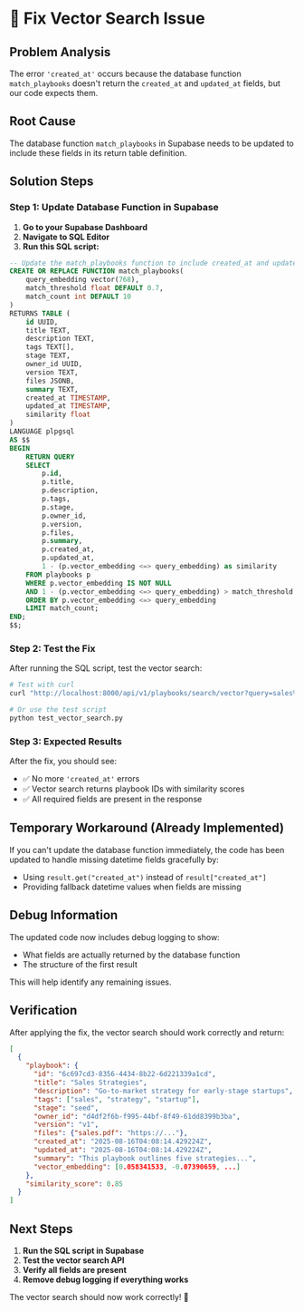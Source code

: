 # 🔧 Fix Vector Search Issue

## **Problem Analysis**
The error `'created_at'` occurs because the database function `match_playbooks` doesn't return the `created_at` and `updated_at` fields, but our code expects them.

## **Root Cause**
The database function `match_playbooks` in Supabase needs to be updated to include these fields in its return table definition.

## **Solution Steps**

### **Step 1: Update Database Function in Supabase**

1. **Go to your Supabase Dashboard**
2. **Navigate to SQL Editor**
3. **Run this SQL script:**

```sql
-- Update the match_playbooks function to include created_at and updated_at fields
CREATE OR REPLACE FUNCTION match_playbooks(
    query_embedding vector(768),
    match_threshold float DEFAULT 0.7,
    match_count int DEFAULT 10
)
RETURNS TABLE (
    id UUID,
    title TEXT,
    description TEXT,
    tags TEXT[],
    stage TEXT,
    owner_id UUID,
    version TEXT,
    files JSONB,
    summary TEXT,
    created_at TIMESTAMP,
    updated_at TIMESTAMP,
    similarity float
)
LANGUAGE plpgsql
AS $$
BEGIN
    RETURN QUERY
    SELECT
        p.id,
        p.title,
        p.description,
        p.tags,
        p.stage,
        p.owner_id,
        p.version,
        p.files,
        p.summary,
        p.created_at,
        p.updated_at,
        1 - (p.vector_embedding <=> query_embedding) as similarity
    FROM playbooks p
    WHERE p.vector_embedding IS NOT NULL
    AND 1 - (p.vector_embedding <=> query_embedding) > match_threshold
    ORDER BY p.vector_embedding <=> query_embedding
    LIMIT match_count;
END;
$$;
```

### **Step 2: Test the Fix**

After running the SQL script, test the vector search:

```bash
# Test with curl
curl "http://localhost:8000/api/v1/playbooks/search/vector?query=sales%20strategy&limit=5"

# Or use the test script
python test_vector_search.py
```

### **Step 3: Expected Results**

After the fix, you should see:
- ✅ No more `'created_at'` errors
- ✅ Vector search returns playbook IDs with similarity scores
- ✅ All required fields are present in the response

## **Temporary Workaround (Already Implemented)**

If you can't update the database function immediately, the code has been updated to handle missing datetime fields gracefully by:
- Using `result.get("created_at")` instead of `result["created_at"]`
- Providing fallback datetime values when fields are missing

## **Debug Information**

The updated code now includes debug logging to show:
- What fields are actually returned by the database function
- The structure of the first result

This will help identify any remaining issues.

## **Verification**

After applying the fix, the vector search should work correctly and return:

```json
[
  {
    "playbook": {
      "id": "6c697cd3-8356-4434-8b22-6d221339a1cd",
      "title": "Sales Strategies",
      "description": "Go-to-market strategy for early-stage startups",
      "tags": ["sales", "strategy", "startup"],
      "stage": "seed",
      "owner_id": "d4df2f6b-f995-44bf-8f49-61dd8399b3ba",
      "version": "v1",
      "files": {"sales.pdf": "https://..."},
      "created_at": "2025-08-16T04:08:14.429224Z",
      "updated_at": "2025-08-16T04:08:14.429224Z",
      "summary": "This playbook outlines five strategies...",
      "vector_embedding": [0.058341533, -0.07390659, ...]
    },
    "similarity_score": 0.85
  }
]
```

## **Next Steps**

1. **Run the SQL script in Supabase**
2. **Test the vector search API**
3. **Verify all fields are present**
4. **Remove debug logging if everything works**

The vector search should now work correctly! 🎯
